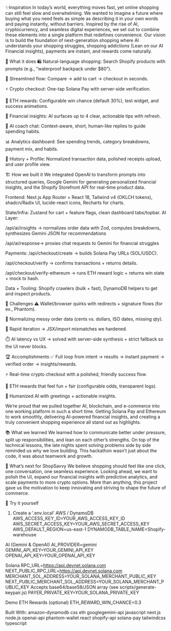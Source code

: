 ✨Inspiration
In today’s world, everything moves fast, yet online shopping can still feel slow and overwhelming. We wanted to imagine a future where buying what you need feels as simple as describing it in your own words and paying instantly, without barriers. Inspired by the rise of AI, cryptocurrency, and seamless digital experiences, we set out to combine these elements into a single platform that redefines convenience. Our vision is to build the foundation of next-generation shopping where AI understands your shopping struggles, shopping addictions (Lean on our AI Financial insights), payments are instant, and rewards come naturally.

🔮 What it does
🛍️ Natural-language shopping: Search Shopify products with prompts (e.g., “waterproof backpack under $80”).

🛒 Streamlined flow: Compare → add to cart → checkout in seconds.

⚡ Crypto checkout: One-tap Solana Pay with server-side verification.

🎁 ETH rewards: Configurable win chance (default 30%), test widget, and success animations.

🤖 Financial insights: AI surfaces up to 4 clear, actionable tips with refresh.

💬 AI coach chat: Context-aware, short, human-like replies to guide spending habits.

📊 Analytics dashboard: See spending trends, category breakdowns, payment mix, and habits.

📂 History + Profile: Normalized transaction data, polished receipts upload, and user profile view.

🏗️ How we built it
We integrated OpenAI to transform prompts into structured queries, Google Gemini for generating personalized financial insights, and the Shopify Storefront API for real-time product data.

Frontend: Next.js App Router + React 18, Tailwind v4 (OKLCH tokens), shadcn/Radix UI, lucide-react icons, Recharts for charts.

State/Infra: Zustand for cart + feature flags, clean dashboard tabs/topbar. AI Layer:

/api/ai/insights → normalizes order data with Zod, computes breakdowns, synthesizes Gemini JSON for recommendations

/api/ai/response→ proxies chat requests to Gemini for financial struggles

Payments: /api/checkout/create → builds Solana Pay URLs (SOL/USDC).

/api/checkout/verify → confirms transactions + returns details.

/api/checkout/verify-ethereum → runs ETH reward logic + returns win state + mock tx hash.

Data + Tooling: Shopify crawlers (bulk + fast), DynamoDB helpers to get and inspect products.

🧗 Challenges
⚠️ Wallet/browser quirks with redirects + signature flows (for ex., Phantom).

🔄 Normalizing messy order data (cents vs. dollars, ISO dates, missing qty).

🧩 Rapid iteration → JSX/import mismatches we hardened.

⏱️ AI latency vs UX → solved with server-side synthesis + strict fallback so the UI never blocks.

🏆 Accomplishments
✅ Full loop from intent → results → instant payment → verified order → insights/rewards.

⚡ Real-time crypto checkout with a polished, friendly success flow.

🎁 ETH rewards that feel fun + fair (configurable odds, transparent logs).

🤝 Humanized AI with greetings + actionable insights.

We’re proud that we pulled together AI, blockchain, and e-commerce into one working platform in such a short time. Getting Solana Pay and Ethereum to work smoothly, delivering AI-powered financial insights, and creating a truly convenient shopping experience all stand out as highlights.

📚 What we learned
We learned how to communicate better under pressure, split up responsibilities, and lean on each other’s strengths. On top of the technical lessons, the late nights spent solving problems side by side reminded us why we love building. This hackathon wasn’t just about the code, it was about teamwork and growth.

🚀 What’s next for ShopSavvy
We believe shopping should feel like one click, one conversation, one seamless experience. Looking ahead, we want to polish the UI, expand our financial insights with predictive analytics, and scale payments to more crypto options. More than anything, this project gave us the motivation to keep innovating and striving to shape the future of commerce.

🔧 Try it yourself
1. Create a '.env.local' AWS / DynamoDB AWS_ACCESS_KEY_ID=YOUR_AWS_ACCESS_KEY_ID AWS_SECRET_ACCESS_KEY=YOUR_AWS_SECRET_ACCESS_KEY AWS_DEFAULT_REGION=us-east-1 DYNAMODB_TABLE_NAME=Shopify-warehouse

AI (Gemini & OpenAI) AI_PROVIDER=gemini GEMINI_API_KEY=YOUR_GEMINI_API_KEY OPENAI_API_KEY=YOUR_OPENAI_API_KEY

Solana RPC_URL=https://api.devnet.solana.com NEXT_PUBLIC_RPC_URL=https://api.devnet.solana.com MERCHANT_SOL_ADDRESS=YOUR_SOLANA_MERCHANT_PUBLIC_KEY NEXT_PUBLIC_MERCHANT_SOL_ADDRESS=YOUR_SOLANA_MERCHANT_PUBLIC_KEY Accepts base64/base58/JSON array (see scripts/generate-keypair.js) PAYER_PRIVATE_KEY=YOUR_SOLANA_PRIVATE_KEY

Demo ETH Rewards (optional) ETH_REWARD_WIN_CHANCE=0.3

Built With:
amazon-dynamodb
css
eth
googlegemini-api
javascript
next.js
node.js
openai-api
phantom-wallet
react
shopify-api
solana-pay
tailwindcss
typescript
